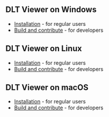 ## DLT Viewer on Windows
- [Installation](../windows/install.md) - for regular users
- [Build and contribute](../windows/build.md) - for developers

## DLT Viewer on Linux
- [Installation](./install.md) - for regular users
- [Build and contribute](./build.md) - for developers

## DLT Viewer on macOS
- [Installation](../darwin/install.md) - for regular users
- [Build and contribute](../darwin/build.md) - for developers
